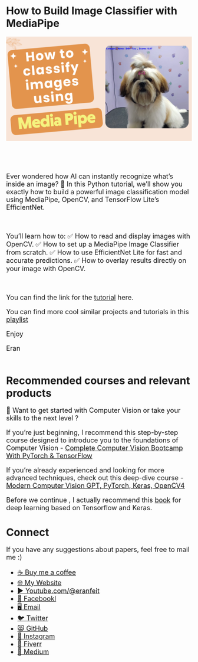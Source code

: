 # How to Build Image Classifier with MediaPipe

<p align="center">
  <img width="800" src="Image Classifier with MediaPipe.png" "image">
</p>

##
<br/><br/> 

<font size= "4" >

Ever wondered how AI can instantly recognize what’s inside an image? 🚀
In this Python tutorial, we’ll show you exactly how to build a powerful image classification model using MediaPipe, OpenCV, and TensorFlow Lite’s EfficientNet.


<br/>

You’ll learn how to:
✅ How to read and display images with OpenCV.
✅ How to set up a MediaPipe Image Classifier from scratch.
✅ How to use EfficientNet Lite for fast and accurate predictions.
✅ How to overlay results directly on your image with OpenCV.

<br/>

You can find the link for the [tutorial](https://youtu.be/nMxcWisyOHE) here. 

You can find more cool similar projects and tutorials in this [playlist]( https://www.youtube.com/watch?v=n-SpVoHrzDQ&list=PLdkryDe59y4aytIPjci6_fn3B1-QuM-Oh)

Enjoy

Eran
<br/><br/> 

</font>

# Recommended courses and relevant products 
<font size= "4" >

🚀 Want to get started with Computer Vision or take your skills to the next level ? 

If you’re just beginning, I recommend this step-by-step course designed to introduce you to the foundations of Computer Vision - [Complete Computer Vision Bootcamp With PyTorch & TensorFlow](https://trk.udemy.com/9LoE7E) 

If you’re already experienced and looking for more advanced techniques, check out this deep-dive course - [Modern Computer Vision GPT, PyTorch, Keras, OpenCV4](https://trk.udemy.com/EEDyMD)

Before we continue , I actually recommend this [book](https://amzn.to/3STWZ2N) for deep learning based on Tensorflow and Keras. 



</font>

# Connect

<font size= "4" >
If you have any suggestions about papers, feel free to mail me :)

- [☕ Buy me a coffee](https://ko-fi.com/eranfeit)
- [🌐 My Website](https://eranfeit.net)
- [▶️ Youtube.com/@eranfeit](https://www.youtube.com/channel/UCTiWJJhaH6BviSWKLJUM9sg)
- [🐙 Facebookl](https://www.facebook.com/groups/3080601358933585)
- [🖥️ Email](mailto:feitgemel@gmail.com)
- [🐦 Twitter](https://twitter.com/eran_feit )
- [😸 GitHub](https://github.com/feitgemel)
- [📸 Instagram](https://www.instagram.com/eran_feit/)
- [🤝 Fiverr ](https://www.fiverr.com/s/mB3Pbb)
- [📝 Medium ](https://medium.com/@feitgemel)


</font>

